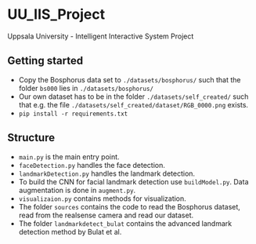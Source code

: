 # UU_IIS_Project
Uppsala University - Intelligent Interactive System Project


## Getting started
- Copy the Bosphorus data set to `./datasets/bosphorus/` such that the folder `bs000` lies in `./datasets/bosphorus/`
- Our own dataset has to be in the folder `./datasets/self_created/` such that e.g. the file `./datasets/self_created/dataset/RGB_0000.png` exists.
- `pip install -r requirements.txt`

## Structure
- `main.py` is the main entry point.
- `faceDetection.py` handles the face detection.
- `landmarkDetection.py` handles the landmark detection.
- To build the CNN for facial landmark detection use `buildModel.py`. Data augmentation is done in `augment.py`.
- `visualizaion.py` contains methods for visualization.
- The folder `sources` contains the code to read the Bosphorus dataset, read from the realsense camera and read our dataset.
- The folder `landmarkdetect_bulat` contains the advanced landmark detection method by Bulat et al.
